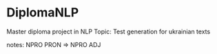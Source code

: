 # DiplomaNLP
Master diploma project in NLP
Topic: Test generation for ukrainian texts


notes:
NPRO	PRON => NPRO	ADJ